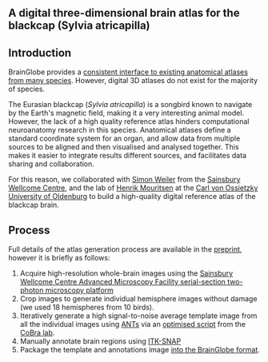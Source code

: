## A digital three-dimensional brain atlas for the blackcap (Sylvia atricapilla)

## Introduction
BrainGlobe provides a 
[consistent interface to existing anatomical atlases from many species](/documentation/brainglobe-atlasapi). However, 
digital 3D atlases do not exist for the majority of species. 

The Eurasian blackcap (*Sylvia atricapilla*) is a songbird known to navigate by the Earth's magnetic field, making it 
a very interesting animal model. However, the lack of a high quality reference atlas hinders computational neuroanatomy 
research in this species. Anatomical atlases define a standard coordinate system for an organ, and allow data from 
multiple sources to be aligned and then visualised and analysed together. This makes it easier to integrate results 
different sources, and facilitates data sharing and collaboration.

For this reason, we collaborated with [Simon Weiler](https://sites.google.com/view/neuroweiler) from the 
[Sainsbury Wellcome Centre](https://www.sainsburywellcome.org), and the lab of 
[Henrik Mouritsen](https://uol.de/en/ibu/animal-navigation) at the 
[Carl von Ossietzky University of Oldenburg](https://uol.de/en) to build a high-quality digital reference atlas 
of the blackcap brain.

## Process
Full details of the atlas generation process are available in the [preprint](), however it is briefly as follows:
1. Acquire high-resolution whole-brain images using the
[Sainsbury Wellcome Centre Advanced Microscopy Facility serial-section two-photon microscopy platform](https://swc-advanced-microscopy.github.io/facility_webpage/)
2. Crop images to generate individual hemisphere images without damage (we used 18 hemispheres from 10 birds).
3. Iteratively generate a high signal-to-noise average template image from all the individual images using 
[ANTs](http://stnava.github.io/ANTs/) via an [optimised script](https://github.com/CoBrALab/optimized_antsMultivariateTemplateConstruction) 
from the [CoBra lab](https://www.cobralab.ca/). 
4. Manually annotate brain regions using [ITK-SNAP](http://www.itksnap.org/pmwiki/pmwiki.php)
5. Package the template and annotations image [into the BrainGlobe format](https://brainglobe.info/documentation/brainglobe-atlasapi/adding-a-new-atlas.html).